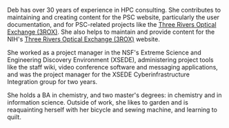 Deb has over 30 years of experience in HPC consulting. She contributes
to maintaining and creating content for the PSC website, particularly
the user documentation, and for PSC-related projects like the [Three
Rivers Optical Exchange (3ROX)](https://3rox.org). She also helps to
maintain and provide content for the NIH's [Three
Rivers Optical Exchange (3ROX)](https://3rox.org)  website.

She worked as a project manager in the NSF's Extreme Science and
Engineering Discovery Environment (XSEDE), administering project
tools like the staff wiki, video conference software and messaging
applications, and was the project manager for the XSEDE
Cyberinfrastructure Integration group for two years.

She holds a BA in chemistry, and two master's degrees: in chemistry
and in information science. Outside of work, she likes to garden and
is reaquainting herself with her bicycle and sewing machine, and
learning to quilt.
